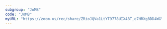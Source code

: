 ```yaml
---
subgroup: "JoMB"
code: "JoMB"
myURL: "https://zoom.us/rec/share/ZRioJQVa1LtYT9778UIX48T_e7HRXg8DD4WGYR6-zYp3umlQIrFvezdf1uVRzeLM.ViIhZKxJqVeN40Sz?startTime=1623854131000"
---
```

